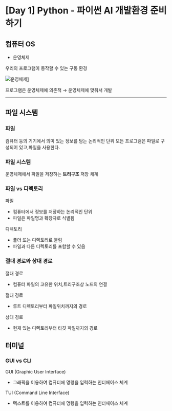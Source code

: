 # [Day 1] Python - 파이썬 AI 개발환경 준비하기

## 컴퓨터 OS
* 운영체제

우리의 프로그램이 동작할 수 있는 구동 환경

![운영체제](https://upload.wikimedia.org/wikipedia/commons/thumb/e/e1/Operating_system_placement.svg/165px-Operating_system_placement.svg.png)[1]

프로그램은 운영체제에 의존적 → 운영체제에 맞춰서 개발

---
## 파일 시스템
### 파일

컴퓨터 등의 기기에서 의미 있는 정보를 담는 논리적인 단위
모든 프로그램은 파일로 구성되어 있고,파일을 사용한다.

### 파일 시스템

운영체제에서 파일을 저장하는 **트리구조** 저장 체계

### 파일 vs 디렉토리

파일
  * 컴퓨터에서 정보를 저장하는 논리적인 단위
  * 파일은 파일명과 확장자로 식별됨

디렉토리
  * 폴더 또는 디렉토리로 불림
  * 파일과 다른 디렉토리를 포함할 수 있음

### 절대 경로와 상대 경로
절대 경로
* 컴퓨터 파일의 고유한 위치,트리구조상 노드의 연결

절대 경로
* 루트 디렉토리부터 파일위치까지의 경로

상대 경로
  * 현재 있는 디렉토리부터 타깃 파일까지의 경로

## 터미널

### GUI vs CLI
GUI (Graphic User Interface)
* 그래픽을 이용하여 컴퓨터에 명령을 입력하는 인터페이스 체계

TUI (Command Line Interface)
* 텍스트를 이용하여 컴퓨터에 명령을 입력하는 인터페이스 체계

<!-- 출처 -->
[1]: https://en.wikipedia.org/wiki/Operating_system